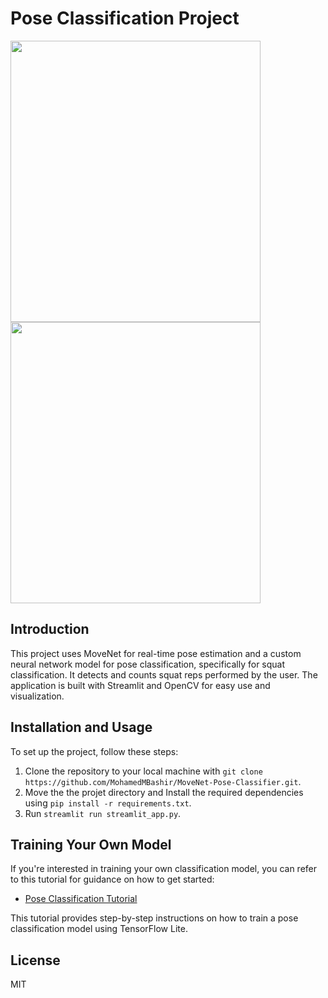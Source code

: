 # Pose Classification Project

<p float="left">
  <img src="https://i.imgur.com/r5skk8r.png" width="400" height="450"/>
  <img src="https://i.imgur.com/7ODrwxS.png" width="400" height="450"/> 
</p>

## Introduction
This project uses MoveNet for real-time pose estimation and a custom neural network model for pose classification, specifically for squat classification. It detects and counts squat reps performed by the user. The application is built with Streamlit and OpenCV for easy use and visualization.

## Installation and Usage
To set up the project, follow these steps:
1. Clone the repository to your local machine with `git clone https://github.com/MohamedMBashir/MoveNet-Pose-Classifier.git`.
2. Move the the projet directory and Install the required dependencies using `pip install -r requirements.txt`.
3. Run `streamlit run streamlit_app.py`.

## Training Your Own Model
If you're interested in training your own classification model, you can refer to this tutorial for guidance on how to get started:
- [Pose Classification Tutorial](https://github.com/tensorflow/tensorflow/blob/master/tensorflow/lite/g3doc/tutorials/pose_classification.ipynb)

This tutorial provides step-by-step instructions on how to train a pose classification model using TensorFlow Lite.


## License
MIT
